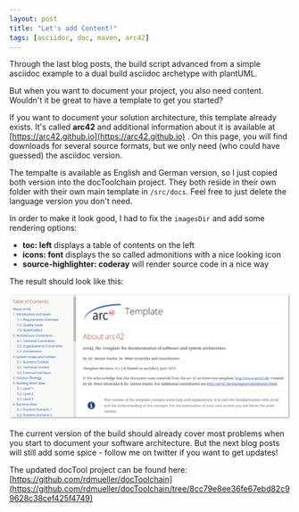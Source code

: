 ```yaml
---
layout: post
title: "Let's add Content!"
tags: [asciidoc, doc, maven, arc42]
---
```


Through the last blog posts, the build script advanced from a simple asciidoc example to a dual build asciidoc archetype with plantUML.

But when you want to document your project, you also need content. Wouldn't it be great to have a template to get you started?

If you want to document your solution architecture, this template already exists. It's called **arc42** and additional information about it is available at [https://arc42.github.io](https://arc42.github.io) . On this page, you will find downloads for several source formats, but we only need (who could have guessed) the asciidoc version.

The tempalte is available as English and German version, so I just copied both version into the docToolchain project. They both reside in their own folder with their own main template in `/src/docs`. Feel free to just delete the language version you don't need.

In order to make it look good, I had to fix the `imagesDir` and add some rendering options: 

- **toc: left** displays a table of contents on the left
- **icons: font** displays the so called admonitions with a nice looking icon
- **source-highlighter: coderay** will render source code in a nice way

The result should look like this:

<div> <img src="../images/arc42_sample.png" style="max-width: 100%" /> </div>

The current version of the build should already cover most problems when you start to document your software architecture. But the next blog posts will still add some spice - follow me on twitter if you want to get updates!

The updated docTool project can be found here:  [https://github.com/rdmueller/docToolchain](https://github.com/rdmueller/docToolchain/tree/8cc79e8ee36fe67ebd82c99628c38cef425f4749)

